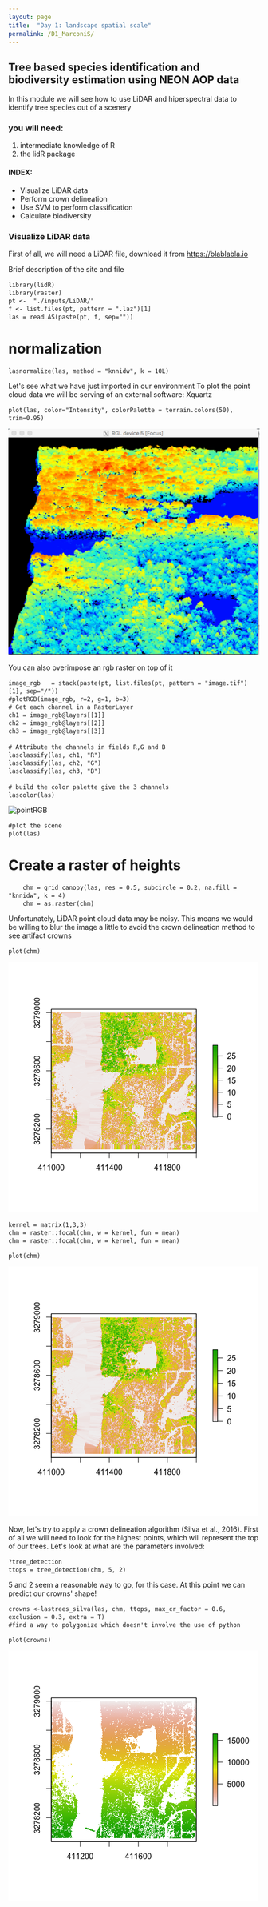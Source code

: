 ```yaml
---
layout: page
title:  "Day 1: landscape spatial scale"
permalink: /D1_MarconiS/
---
```



## Tree based species identification and biodiversity estimation using NEON AOP data

In this module we will see how to use LiDAR and hiperspectral data to identify tree species out of a scenery

### you will need:
1. intermediate knowledge of R
2. the lidR package

#### INDEX:
- Visualize LiDAR data
- Perform crown delineation
- Use SVM to perform classification
- Calculate biodiversity

### Visualize LiDAR data

First of all, we will need a LiDAR file, download it from https://blablabla.io

Brief description of the site and file

```{r}
library(lidR)
library(raster)
pt <-  "./inputs/LiDAR/"
f <- list.files(pt, pattern = ".laz")[1]
las = readLAS(paste(pt, f, sep=""))
```
# normalization

```{r}
lasnormalize(las, method = "knnidw", k = 10L)
```

Let's see what we have just imported in our environment
To plot the point cloud data we will be serving of an external software: Xquartz

```{r}
plot(las, color="Intensity", colorPalette = terrain.colors(50), trim=0.95)
```

![pointCloud](figures/pointCloud.png)


You can also overimpose an rgb raster on top of it
```{r}
image_rgb   = stack(paste(pt, list.files(pt, pattern = "image.tif")[1], sep="/"))
#plotRGB(image_rgb, r=2, g=1, b=3)
# Get each channel in a RasterLayer
ch1 = image_rgb@layers[[1]]
ch2 = image_rgb@layers[[2]]
ch3 = image_rgb@layers[[3]]

# Attribute the channels in fields R,G and B
lasclassify(las, ch1, "R")
lasclassify(las, ch2, "G")
lasclassify(las, ch3, "B")

# build the color palette give the 3 channels
lascolor(las)
```
![pointRGB](figures/pointRGB.png)

```{r}
#plot the scene
plot(las)
```

# Create a raster of heights
```{r}
    chm = grid_canopy(las, res = 0.5, subcircle = 0.2, na.fill = "knnidw", k = 4)
    chm = as.raster(chm)
```

Unfortunately, LiDAR point cloud data may be noisy. This means we would be willing to blur the image a little to avoid the crown delineation method to see artifact crowns
```{r}
plot(chm)
```
![chmNoSmooth](figures/chm_no_filter.png)


```{r}
kernel = matrix(1,3,3)
chm = raster::focal(chm, w = kernel, fun = mean)
chm = raster::focal(chm, w = kernel, fun = mean)
```

```{r}
plot(chm)
```
![chmSmooth](figures/chm_smooth.png)

Now, let's try to apply a crown delineation algorithm (Silva et al., 2016). First of all we will need to look for the highest points, which will represent the top of our trees. Let's look at what are the parameters involved:

```{r}
?tree_detection
ttops = tree_detection(chm, 5, 2)
```

5 and 2 seem a reasonable way to go, for this case. At this point we can predict our crowns' shape!

```{r}
crowns <-lastrees_silva(las, chm, ttops, max_cr_factor = 0.6, exclusion = 0.3, extra = T)
#find a way to polygonize which doesn't involve the use of python
```

```{r}
plot(crowns)
```
![crowns](figures/crowns.png)
